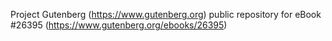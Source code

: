 Project Gutenberg (https://www.gutenberg.org) public repository for eBook #26395 (https://www.gutenberg.org/ebooks/26395)
